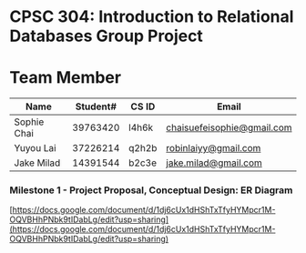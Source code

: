 # CPSC 304: Introduction to Relational Databases Group Project

# Team Member
| Name        | Student# | CS ID | Email                      |
|-------------|----------|-------|----------------------------|
| Sophie Chai | 39763420 | l4h6k | chaisuefeisophie@gmail.com |
| Yuyou Lai   | 37226214 | q2h2b | robinlaiyy@gmail.com       |
| Jake Milad  | 14391544 | b2c3e | jake.milad@gmail.com       |



### Milestone 1 - Project Proposal, Conceptual Design: ER Diagram

[https://docs.google.com/document/d/1dj6cUx1dHShTxTfyHYMpcr1M-OQVBHhPNbk9tIDabLg/edit?usp=sharing](https://docs.google.com/document/d/1dj6cUx1dHShTxTfyHYMpcr1M-OQVBHhPNbk9tIDabLg/edit?usp=sharing)
